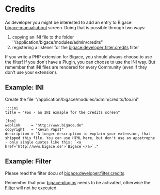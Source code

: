 # Credits

As developer you might be interested to add an entry to Bigace [bigace:manual:about](bigace/manual/about) screen. Doing that is possible through two ways:

 1.  copying an INI file to the folder ''/application/bigace/modules/admin/credits''
 2.  registering a listener for the [bigace:developer:filter:credits](bigace/developer/filter/credits) filter

If you write a PHP extension for Bigace, you should always choose to use the filter! If you don't have a Plugin, you can choose to use the INI way. But remember that INI files are rendered for every Community (even if they don't use your extension).

## Example: INI

Create the file ''/application/bigace/modules/admin/credits/foo.ini''

	:::ini
	title = "Foo - an INI exmaple for the Credits screen"
	
	[foo]
	weblink     = "http://www.bigace.de"
	copyright   = "Kevin Papst"
	description = "A longer description to explain your extension, that shipped this file. You can use HTML here, but don't use an apostrophe - only single quotes like this: `<a href='http://www.bigace.de'>`Bigace`</a>`."
	


## Example: Filter

Please read the filter docu of [bigace:developer:filter:credits](bigace/developer/filter/credits).

Remember that your [bigace:plugins](bigace/plugins) needs to be activated, otherwise the [Filter](bigace/developer/hooks) will not be executed.
